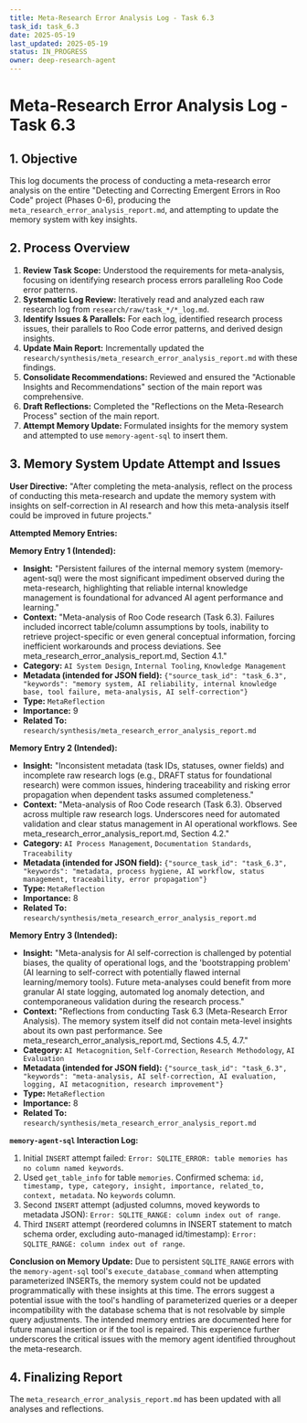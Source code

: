 ```yaml
---
title: Meta-Research Error Analysis Log - Task 6.3
task_id: task_6.3
date: 2025-05-19
last_updated: 2025-05-19
status: IN_PROGRESS
owner: deep-research-agent
---
```


# Meta-Research Error Analysis Log - Task 6.3

## 1. Objective
This log documents the process of conducting a meta-research error analysis on the entire "Detecting and Correcting Emergent Errors in Roo Code" project (Phases 0-6), producing the `meta_research_error_analysis_report.md`, and attempting to update the memory system with key insights.

## 2. Process Overview
1.  **Review Task Scope:** Understood the requirements for meta-analysis, focusing on identifying research process errors paralleling Roo Code error patterns.
2.  **Systematic Log Review:** Iteratively read and analyzed each raw research log from `research/raw/task_*/*_log.md`.
3.  **Identify Issues & Parallels:** For each log, identified research process issues, their parallels to Roo Code error patterns, and derived design insights.
4.  **Update Main Report:** Incrementally updated the `research/synthesis/meta_research_error_analysis_report.md` with these findings.
5.  **Consolidate Recommendations:** Reviewed and ensured the "Actionable Insights and Recommendations" section of the main report was comprehensive.
6.  **Draft Reflections:** Completed the "Reflections on the Meta-Research Process" section of the main report.
7.  **Attempt Memory Update:** Formulated insights for the memory system and attempted to use `memory-agent-sql` to insert them.

## 3. Memory System Update Attempt and Issues

**User Directive:** "After completing the meta-analysis, reflect on the process of conducting this meta-research and update the memory system with insights on self-correction in AI research and how this meta-analysis itself could be improved in future projects."

**Attempted Memory Entries:**

**Memory Entry 1 (Intended):**
*   **Insight:** "Persistent failures of the internal memory system (memory-agent-sql) were the most significant impediment observed during the meta-research, highlighting that reliable internal knowledge management is foundational for advanced AI agent performance and learning."
*   **Context:** "Meta-analysis of Roo Code research (Task 6.3). Failures included incorrect table/column assumptions by tools, inability to retrieve project-specific or even general conceptual information, forcing inefficient workarounds and process deviations. See meta_research_error_analysis_report.md, Section 4.1."
*   **Category:** `AI System Design`, `Internal Tooling`, `Knowledge Management`
*   **Metadata (intended for JSON field):** `{"source_task_id": "task_6.3", "keywords": "memory system, AI reliability, internal knowledge base, tool failure, meta-analysis, AI self-correction"}`
*   **Type:** `MetaReflection`
*   **Importance:** 9
*   **Related To:** `research/synthesis/meta_research_error_analysis_report.md`

**Memory Entry 2 (Intended):**
*   **Insight:** "Inconsistent metadata (task IDs, statuses, owner fields) and incomplete raw research logs (e.g., DRAFT status for foundational research) were common issues, hindering traceability and risking error propagation when dependent tasks assumed completeness."
*   **Context:** "Meta-analysis of Roo Code research (Task 6.3). Observed across multiple raw research logs. Underscores need for automated validation and clear status management in AI operational workflows. See meta_research_error_analysis_report.md, Section 4.2."
*   **Category:** `AI Process Management`, `Documentation Standards`, `Traceability`
*   **Metadata (intended for JSON field):** `{"source_task_id": "task_6.3", "keywords": "metadata, process hygiene, AI workflow, status management, traceability, error propagation"}`
*   **Type:** `MetaReflection`
*   **Importance:** 8
*   **Related To:** `research/synthesis/meta_research_error_analysis_report.md`

**Memory Entry 3 (Intended):**
*   **Insight:** "Meta-analysis for AI self-correction is challenged by potential biases, the quality of operational logs, and the 'bootstrapping problem' (AI learning to self-correct with potentially flawed internal learning/memory tools). Future meta-analyses could benefit from more granular AI state logging, automated log anomaly detection, and contemporaneous validation during the research process."
*   **Context:** "Reflections from conducting Task 6.3 (Meta-Research Error Analysis). The memory system itself did not contain meta-level insights about its own past performance. See meta_research_error_analysis_report.md, Sections 4.5, 4.7."
*   **Category:** `AI Metacognition`, `Self-Correction`, `Research Methodology`, `AI Evaluation`
*   **Metadata (intended for JSON field):** `{"source_task_id": "task_6.3", "keywords": "meta-analysis, AI self-correction, AI evaluation, logging, AI metacognition, research improvement"}`
*   **Type:** `MetaReflection`
*   **Importance:** 8
*   **Related To:** `research/synthesis/meta_research_error_analysis_report.md`

**`memory-agent-sql` Interaction Log:**
1.  Initial `INSERT` attempt failed: `Error: SQLITE_ERROR: table memories has no column named keywords`.
2.  Used `get_table_info` for table `memories`. Confirmed schema: `id, timestamp, type, category, insight, importance, related_to, context, metadata`. No `keywords` column.
3.  Second `INSERT` attempt (adjusted columns, moved keywords to metadata JSON): `Error: SQLITE_RANGE: column index out of range`.
4.  Third `INSERT` attempt (reordered columns in INSERT statement to match schema order, excluding auto-managed id/timestamp): `Error: SQLITE_RANGE: column index out of range`.

**Conclusion on Memory Update:** Due to persistent `SQLITE_RANGE` errors with the `memory-agent-sql` tool's `execute_database_command` when attempting parameterized INSERTs, the memory system could not be updated programmatically with these insights at this time. The errors suggest a potential issue with the tool's handling of parameterized queries or a deeper incompatibility with the database schema that is not resolvable by simple query adjustments. The intended memory entries are documented here for future manual insertion or if the tool is repaired. This experience further underscores the critical issues with the memory agent identified throughout the meta-research.

## 4. Finalizing Report
The `meta_research_error_analysis_report.md` has been updated with all analyses and reflections.